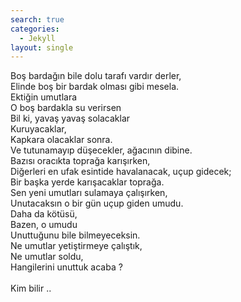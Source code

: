 ```yaml
---
search: true
categories: 
  - Jekyll
layout: single
---
```


Boş bardağın bile dolu tarafı vardır derler,<br/>
Elinde boş bir bardak olması gibi mesela.<br/>
Ektiğin umutlara<br/>
O boş bardakla su verirsen<br/>
Bil ki, yavaş yavaş solacaklar<br/>
Kuruyacaklar,<br/>
Kapkara olacaklar sonra.<br/>
Ve tutunamayıp düşecekler, ağacının dibine.<br/>
Bazısı oracıkta toprağa karışırken,<br/>
Diğerleri en ufak esintide havalanacak, uçup gidecek;<br/>
Bir başka yerde karışacaklar toprağa.<br/>
Sen yeni umutları sulamaya çalışırken,<br/>
Unutacaksın o bir gün uçup giden umudu.<br/>
Daha da kötüsü,<br/>
Bazen, o umudu<br/>
Unuttuğunu bile bilmeyeceksin.<br/>
Ne umutlar yetiştirmeye çalıştık,<br/>
Ne umutlar soldu,<br/>
Hangilerini unuttuk acaba ?<br/>
<br/>
Kim bilir ..<br/>
